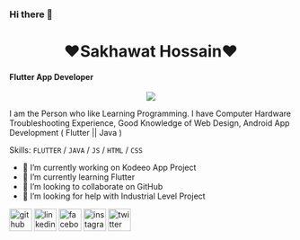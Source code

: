### Hi there 👋
 <h1 align='center'> ❤<b></b>Sakhawat Hossain</b>❤ </h1>

#### Flutter App Developer
 <p align="center">
 <img src="https://avatars.githubusercontent.com/u/11309185?v=4"/>
</p>

I am the Person who like Learning Programming. I have Computer Hardware Troubleshooting Experience, Good Knowledge of Web Design, Android App Development ( Flutter || Java )

Skills: `FLUTTER` / `JAVA` / `JS` / `HTML` / `CSS`

- 🔭 I’m currently working on Kodeeo App Project 
- 🌱 I’m currently learning Flutter 
- 👯 I’m looking to collaborate on GitHub 
- 🤔 I’m looking for help with Industrial Level Project 


[<img src='https://cdn.jsdelivr.net/npm/simple-icons@3.0.1/icons/github.svg' alt='github' height='40'>](https://github.com/sajusun)  [<img src='https://cdn.jsdelivr.net/npm/simple-icons@3.0.1/icons/linkedin.svg' alt='linkedin' height='40'>](https://www.linkedin.com/in/sajusun/)  [<img src='https://cdn.jsdelivr.net/npm/simple-icons@3.0.1/icons/facebook.svg' alt='facebook' height='40'>](https://www.facebook.com/page.saju)  [<img src='https://cdn.jsdelivr.net/npm/simple-icons@3.0.1/icons/instagram.svg' alt='instagram' height='40'>](https://www.instagram.com/sajusun/)  [<img src='https://cdn.jsdelivr.net/npm/simple-icons@3.0.1/icons/twitter.svg' alt='twitter' height='40'>](https://twitter.com/sajusun)  
